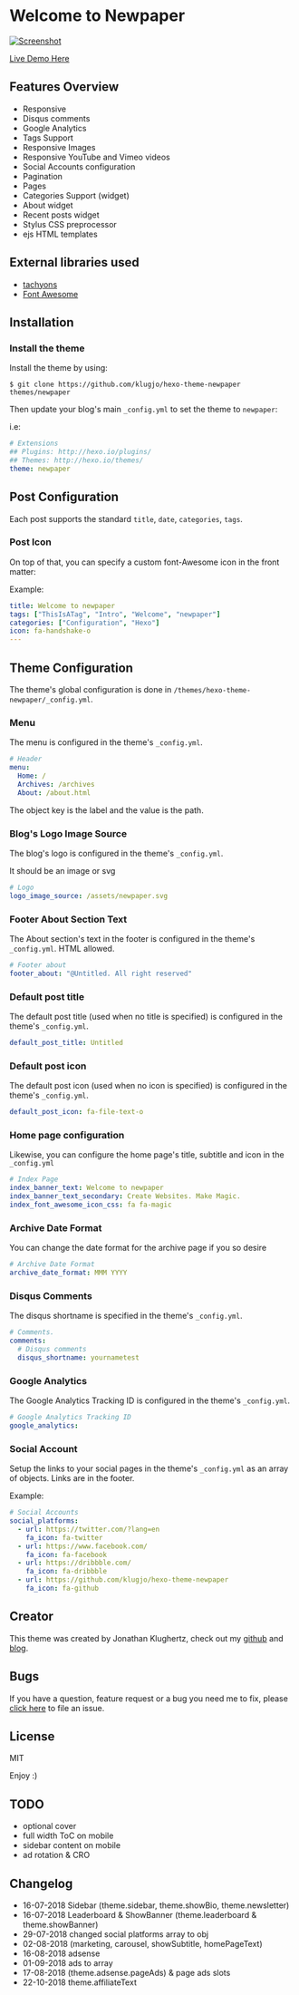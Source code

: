 # Welcome to Newpaper

[![Screenshot](http://www.codeblocq.com/img/hexo-theme-thumbnail/hexo-theme-newpaper-screenshot.jpg)](http://www.codeblocq.com/assets/projects/hexo-theme-newpaper/)

[Live Demo Here](http://www.codeblocq.com/assets/projects/hexo-theme-newpaper/)

<!-- more -->

## Features Overview

- Responsive
- Disqus comments
- Google Analytics
- Tags Support
- Responsive Images
- Responsive YouTube and Vimeo videos
- Social Accounts configuration
- Pagination
- Pages
- Categories Support (widget)
- About widget
- Recent posts widget
- Stylus CSS preprocessor
- ejs HTML templates


## External libraries used

- [tachyons](http://tachyons.io/)
- [Font Awesome](http://fontawesome.io/icons/)

## Installation

### Install the theme

Install the theme by using:

```
$ git clone https://github.com/klugjo/hexo-theme-newpaper themes/newpaper
```

Then update your blog's main `_config.yml` to set the theme to `newpaper`:

i.e:

``` yaml
# Extensions
## Plugins: http://hexo.io/plugins/
## Themes: http://hexo.io/themes/
theme: newpaper
```

## Post Configuration

Each post supports the standard `title`, `date`, `categories`, `tags`.

### Post Icon

On top of that, you can specify a custom font-Awesome icon in the front matter:

Example:

``` yaml
title: Welcome to newpaper
tags: ["ThisIsATag", "Intro", "Welcome", "newpaper"]
categories: ["Configuration", "Hexo"]
icon: fa-handshake-o
---
```

## Theme Configuration

The theme's global configuration is done in `/themes/hexo-theme-newpaper/_config.yml`.

### Menu

The menu is configured in the theme's `_config.yml`.

``` yaml
# Header
menu:
  Home: /
  Archives: /archives
  About: /about.html
```

The object key is the label and the value is the path.

### Blog's Logo Image Source

The blog's logo is configured in the theme's `_config.yml`.

It should be an image or svg

``` yaml
# Logo
logo_image_source: /assets/newpaper.svg
```

### Footer About Section Text

The About section's text in the footer is configured in the theme's `_config.yml`. HTML allowed.

``` yaml
# Footer about
footer_about: "@Untitled. All right reserved"
```

### Default post title

The default post title (used when no title is specified) is configured in the theme's `_config.yml`.

``` yaml
default_post_title: Untitled
```

### Default post icon

The default post icon (used when no icon is specified) is configured in the theme's `_config.yml`.

``` yaml
default_post_icon: fa-file-text-o
```

### Home page configuration

Likewise, you can configure the home page's title, subtitle and icon in the `_config.yml`

``` yaml
# Index Page
index_banner_text: Welcome to newpaper
index_banner_text_secondary: Create Websites. Make Magic.
index_font_awesome_icon_css: fa fa-magic
```

### Archive Date Format

You can change the date format for the archive page if you so desire

``` yaml
# Archive Date Format
archive_date_format: MMM YYYY
```

### Disqus Comments

The disqus shortname is specified in the theme's `_config.yml`.

``` yaml
# Comments.
comments:
  # Disqus comments
  disqus_shortname: yournametest
```

### Google Analytics

The Google Analytics Tracking ID is configured in the theme's `_config.yml`.

``` yaml
# Google Analytics Tracking ID
google_analytics:
```

### Social Account

Setup the links to your social pages in the theme's `_config.yml` as an array of objects. Links are in the footer.

Example:

``` yaml
# Social Accounts
social_platforms:
  - url: https://twitter.com/?lang=en
    fa_icon: fa-twitter
  - url: https://www.facebook.com/
    fa_icon: fa-facebook
  - url: https://dribbble.com/
    fa_icon: fa-dribbble 
  - url: https://github.com/klugjo/hexo-theme-newpaper
    fa_icon: fa-github
```

## Creator

This theme was created by Jonathan Klughertz, check out my [github](https://github.com/klugjo) and [blog](http://www.codeblocq.com/).

## Bugs

If you have a question, feature request or a bug you need me to fix, please [click here](https://github.com/klugjo/hexo-theme-newpaper/issues/new) to file an issue.

## License

MIT

Enjoy :)

## TODO

- optional cover
- full width ToC on mobile
- sidebar content on mobile
- ad rotation & CRO

## Changelog

- 16-07-2018 Sidebar (theme.sidebar, theme.showBio, theme.newsletter)
- 16-07-2018 Leaderboard & ShowBanner (theme.leaderboard & theme.showBanner)
- 29-07-2018 changed social platforms array to obj
- 02-08-2018 (marketing, carousel, showSubtitle, homePageText)
- 16-08-2018 adsense
- 01-09-2018 ads to array
- 17-08-2018 (theme.adsense.pageAds) & page ads slots
- 22-10-2018 theme.affiliateText
